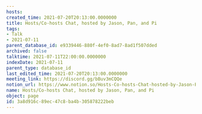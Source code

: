 ```yaml
---
hosts: 
created_time: 2021-07-20T20:13:00.0000000
title: Hosts/Co-hosts Chat, hosted by Jason, Pan, and Pi
tags:
- Talk
- 2021-07-11
parent_database_id: e9339446-880f-4ef0-8ad7-8ad1f507dded
archived: false
talktime: 2021-07-11T22:00:00.0000000
indexDate: 2021-07-11
parent_type: database_id
last_edited_time: 2021-07-20T20:13:00.0000000
meeting_link: https://discord.gg/bBuv3mCQQe
notion_url: https://www.notion.so/Hosts-Co-hosts-Chat-hosted-by-Jason-Pan-and-Pi-3a8d916c89ec47c8ba4b305878222beb
name: Hosts/Co-hosts Chat, hosted by Jason, Pan, and Pi
object: page
id: 3a8d916c-89ec-47c8-ba4b-305878222beb
---
```






